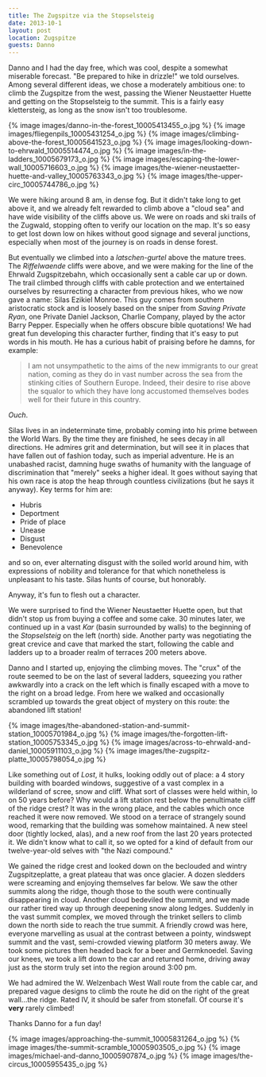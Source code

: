 ```yaml
---
title: The Zugspitze via the Stopselsteig
date: 2013-10-1
layout: post
location: Zugspitze
guests: Danno
---
```


Danno and I had the day free, which was cool, despite a somewhat miserable
forecast. "Be prepared to hike in drizzle!" we told ourselves. Among several
different ideas, we chose a moderately ambitious one: to climb the Zugspitze
from the west, passing the Wiener Neustaetter Huette and getting on the
Stopselsteig to the summit. This is a fairly easy klettersteig, as long
as the snow isn't too troublesome.

{% image images/danno-in-the-forest_10005413455_o.jpg %}
{% image images/fliegenpils_10005431254_o.jpg %}
{% image images/climbing-above-the-forest_10005641523_o.jpg %}
{% image images/looking-down-to-ehrwald_10005514474_o.jpg %}
{% image images/in-the-ladders_10005679173_o.jpg %}
{% image images/escaping-the-lower-wall_10005716603_o.jpg %}
{% image images/the-wiener-neustaetter-huette-and-valley_10005763343_o.jpg %}
{% image images/the-upper-circ_10005744786_o.jpg %}

We were hiking around 8 am, in dense fog. But it didn't take long to get
above it, and we already felt rewarded to climb above a "cloud sea" and
have wide visibility of the cliffs above us. We were on roads and ski trails
of the Zugwald, stopping often to verify our location on the map. It's
so easy to get lost down low on hikes without good signage and several
junctions, especially when most of the journey is on roads in dense forest.

But eventually we climbed into a _latschen-gurtel_ above the mature
trees. The _Riffelwaende_ cliffs were above, and we were making for
the line of the Ehrwald Zugspitzebahn, which occasionally sent a cable
car up or down. The trail climbed through cliffs with cable protection
and we entertained ourselves by resurrecting a character from previous
hikes, who we now gave a name: Silas Ezikiel Monroe. This guy comes from
southern aristocratic stock and is loosely based on the sniper from _Saving Private Ryan_,
one Private Daniel Jackson, Charlie Company, played by the actor Barry
Pepper. Especially when he offers obscure bible quotations! We had great
fun developing this character further, finding that it's easy to put words
in his mouth. He has a curious habit of praising before he damns, for example:

> I am not unsympathetic to the aims of the new immigrants to our great
> nation, coming as they do in vast number across the sea from the stinking
> cities of Southern Europe. Indeed, their desire to rise above the squalor
> to which they have long accustomed themselves bodes well for their future
> in this country.

_Ouch_.

Silas lives in an indeterminate time, probably coming into his prime between
the World Wars. By the time they are finished, he sees decay in all directions.
He admires grit and determination, but will see it in places that have
fallen out of fashion today, such as imperial adventure. He is an unabashed
racist, damning huge swaths of humanity with the language of discrimination
that "merely" seeks a higher ideal. It goes without saying that his own
race is atop the heap through countless civilizations (but he says it anyway).
Key terms for him are:

* Hubris
* Deportment
* Pride of place
* Unease
* Disgust
* Benevolence

and so on, ever alternating disgust with the soiled world around him,
with expressions of nobility and tolerance for that which nonetheless is
unpleasant to his taste. Silas hunts of course, but honorably.

Anyway, it's fun to flesh out a character.

We were surprised to find the Wiener Neustaetter Huette open, but that
didn't stop us from buying a coffee and some cake. 30 minutes later, we
continued up in a vast _Kar_ (basin surrounded by walls) to the beginning
of the _Stopselsteig_ on the left (north) side. Another party was negotiating
the great crevice and cave that marked the start, following the cable and
ladders up to a broader realm of terraces 200 meters above.

Danno and I started up, enjoying the climbing moves. The "crux" of the
route seemed to be on the last of several ladders, squeezing you rather
awkwardly into a crack on the left which is finally escaped with a move
to the right on a broad ledge. From here we walked and occasionally scrambled
up towards the great object of mystery on this route: the abandoned lift
station! 

{% image images/the-abandoned-station-and-summit-station_10005701984_o.jpg %}
{% image images/the-forgotten-lift-station_10005753345_o.jpg %}
{% image images/across-to-ehrwald-and-daniel_10005911103_o.jpg %}
{% image images/the-zugspitz-platte_10005798054_o.jpg %}

Like something out of _Lost_, it hulks, looking oddly out of place:
a 4 story building with boarded windows, suggestive of a vast complex in
a wilderland of scree, snow and cliff. What sort of classes were held within,
lo on 50 years before? Why would a lift station rest below the penultimate
cliff of the ridge crest? It was in the wrong place, and the cables which
once reached it were now removed. We stood on a terrace of strangely sound
wood, remarking that the building was somehow maintained. A new steel door
(tightly locked, alas), and a new roof from the last 20 years protected
it. We didn't know what to call it, so we opted for a kind of default from
our twelve-year-old selves with "the Nazi compound."

We gained the ridge crest and looked down on the beclouded and wintry
Zugspitzeplatte, a great plateau that was once glacier. A dozen sledders
were screaming and enjoying themselves far below. We saw the other summits
along the ridge, though those to the south were continually disappearing
in cloud. Another cloud bedeviled the summit, and we made our rather tired
way up through deepening snow along ledges. Suddenly in the vast summit
complex, we moved through the trinket sellers to climb down the north side
to reach the true summit. A friendly crowd was here, everyone marvelling
as usual at the contrast between a pointy, windswept summit and the vast,
semi-crowded viewing platform 30 meters away. We took some pictures then
headed back for a beer and Germknoedel. Saving our knees, we took a lift
down to the car and returned home, driving away just as the storm truly
set into the region around 3:00 pm.

We had admired the W. Welzenbach West Wall route from the cable car, and
prepared vague designs to climb the route he did on the right of the great
wall...the ridge. Rated IV, it should be safer from stonefall. Of course
it's **very** rarely climbed!

Thanks Danno for a fun day! 

{% image images/approaching-the-summit_10005831264_o.jpg %}
{% image images/the-summit-scramble_10005903505_o.jpg %}
{% image images/michael-and-danno_10005907874_o.jpg %}
{% image images/the-circus_10005955435_o.jpg %}
